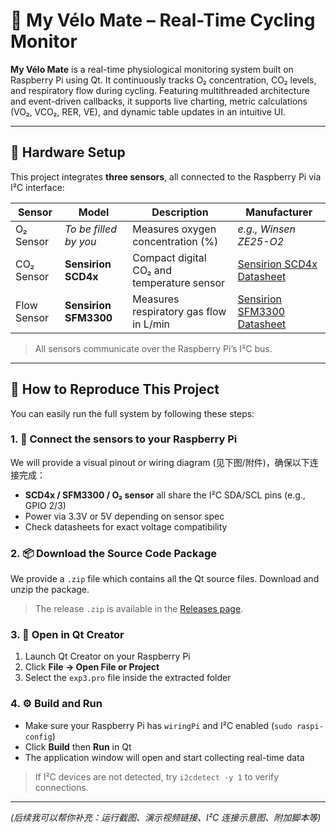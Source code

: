 # 🚴 My Vélo Mate – Real-Time Cycling Monitor

**My Vélo Mate** is a real-time physiological monitoring system built on Raspberry Pi using Qt. It continuously tracks O₂ concentration, CO₂ levels, and respiratory flow during cycling. Featuring multithreaded architecture and event-driven callbacks, it supports live charting, metric calculations (VO₂, VCO₂, RER, VE), and dynamic table updates in an intuitive UI.

---

## 🧰 Hardware Setup

This project integrates **three sensors**, all connected to the Raspberry Pi via I²C interface:

| Sensor        | Model       | Description                                  | Manufacturer             |
|---------------|-------------|----------------------------------------------|--------------------------|
| O₂ Sensor     | *To be filled by you* | Measures oxygen concentration (%)         | *e.g., Winsen ZE25-O2*   |
| CO₂ Sensor    | **Sensirion SCD4x** | Compact digital CO₂ and temperature sensor | [Sensirion SCD4x Datasheet](https://www.sensirion.com/en/environmental-sensors/gas-sensors/carbon-dioxide-sensors-co2/scd4x/) |
| Flow Sensor   | **Sensirion SFM3300** | Measures respiratory gas flow in L/min     | [Sensirion SFM3300 Datasheet](https://www.sensirion.com/en/flow-sensors/flow-sensors-for-gas/sfm3300/)

> All sensors communicate over the Raspberry Pi’s I²C bus.

---

## 🚀 How to Reproduce This Project

You can easily run the full system by following these steps:

### 1. 🔌 Connect the sensors to your Raspberry Pi

We will provide a visual pinout or wiring diagram (见下图/附件)，确保以下连接完成：

- **SCD4x / SFM3300 / O₂ sensor** all share the I²C SDA/SCL pins (e.g., GPIO 2/3)
- Power via 3.3V or 5V depending on sensor spec
- Check datasheets for exact voltage compatibility

### 2. 📦 Download the Source Code Package

We provide a `.zip` file which contains all the Qt source files. Download and unzip the package.

> The release `.zip` is available in the [Releases page](https://github.com/你的仓库地址/releases).

### 3. 🧱 Open in Qt Creator

1. Launch Qt Creator on your Raspberry Pi
2. Click **File → Open File or Project**
3. Select the `exp3.pro` file inside the extracted folder

### 4. ⚙️ Build and Run

- Make sure your Raspberry Pi has `wiringPi` and I²C enabled (`sudo raspi-config`)
- Click **Build** then **Run** in Qt
- The application window will open and start collecting real-time data

> If I²C devices are not detected, try `i2cdetect -y 1` to verify connections.

---

*(后续我可以帮你补充：运行截图、演示视频链接、I²C 连接示意图、附加脚本等)*


